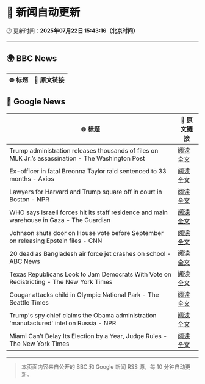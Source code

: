 # 🧠 新闻自动更新

🕒 更新时间：**2025年07月22日 15:43:16（北京时间）**

---

## 🌍 BBC News

| 🌐 标题 | 🔗 原文链接 |
|--------|-------------|

## 📰 Google News

| 🌐 标题 | 🔗 原文链接 |
|--------|-------------|
| Trump administration releases thousands of files on MLK Jr.’s assassination - The Washington Post | [阅读全文](https://news.google.com/rss/articles/CBMikgFBVV95cUxQQ3BESzBqQ0FUS3RLa21OTnVKVUdJM0V2TXFBMjExdUp0OGFWSHVJLW41cTVNR2x0M1V6TmlvcnN3d2F3dUc1WmVwMXBZbzZrZm84aXJOUVRHRWhSWGM0YmdhTVVjR1ZVR2pGZkhvQjVLQVZXdlRZZllNczA4TXFYaFFoZGh3ekt1cEk4cVNicjltdw?oc=5) |
| Ex-officer in fatal Breonna Taylor raid sentenced to 33 months - Axios | [阅读全文](https://news.google.com/rss/articles/CBMijwFBVV95cUxOZjZWX29pTkFkVmh0Nm1JOWxOQkFHWHBBSi1SMmZBbHlVWWJIYXZZaVR6SE9JYkxTME1zdE9aQk5mVWZnRlYwSFNUTEJuRWQ5bUZSVTBhdzZkVXdFMjRZRC0yalBQcDBEN3h5RzJETGw5X1RmMzdVTm1UbjF6LWpFQzlGVW41ZHAzMXg5SThRYw?oc=5) |
| Lawyers for Harvard and Trump square off in court in Boston - NPR | [阅读全文](https://news.google.com/rss/articles/CBMihgFBVV95cUxQcXJSVy1Ld2lXYm9wMWkxYnhKYjNTeG1sWHMxc0lwWnpVODBGdUVVU0pqUlZSeGlCdndhZGFfcWFXYzVHTDhla1BUcGNNcUtJVmJvdlF0TFNfU3Q2cjVCMk5OUmhINWswM2dBcG9uci11bS1JUS1VaktPRVcxcFhQY1F5OUtlZw?oc=5) |
| WHO says Israeli forces hit its staff residence and main warehouse in Gaza - The Guardian | [阅读全文](https://news.google.com/rss/articles/CBMiswFBVV95cUxOTXJ6eE1ib1dyN2pXdms0bFlGb3ZSOGZwM2dnblZyUl80WHA3YTc3V3NfaG1fVzNMaWxwa3VmQkZFMU5WYlkzUm9RbDVUOXpHNTNURC1mUTktVmQtLXJhZExZQWlaenRrdWdIbVJHY0h1dlVSZ0czM1dWRF90SGpXbkVLUWlDR21VdzdyNUFPMFZSRGo2NzlMMTFvMktUZnVkcXBtOS01ZDlaMTJDbm5aME5CMA?oc=5) |
| Johnson shuts door on House vote before September on releasing Epstein files - CNN | [阅读全文](https://news.google.com/rss/articles/CBMiiwFBVV95cUxNZzBYcldWTGVfVzA5azRUQ1pWV0JwMlRCbk1HV1k2a0NpdUJYVUpIaFJqZHJMZ1EtOWJfTXE4c281MTJKRUM2UEN1TEh1aGlZU0Z5M1l4aFZEMEFUYXppakxHRmpCOTJhMEc2YzUtbjZzbU9kZldFTm44MWo3MXRvQUZrUUxmT21tTm9J0gGQAUFVX3lxTE1nRUlPbzV6SEpYZXA5eXB4aUE2RUJkMjZsVW9ob2k0and1dzdnWkhJNlRna1ZQMFN2OERDLUxhTEZTYzhZRlRSRWpQa3ZKNXo3Z3pHM3RyMlM3Rm5mUl9BRXlqWFZwVUpEcGl6RlBFY0RyVUwxQTA2djRVWDBWdkc4bkQyLVo2Z2tsX0gtcDlneg?oc=5) |
| 20 dead as Bangladesh air force jet crashes on school - ABC News | [阅读全文](https://news.google.com/rss/articles/CBMiqgFBVV95cUxQMm9JMHI0c2xhUENTN2RrX3prZzEzMm0xbElyYkdGZFN6V2NXR1BXYjV5YVRfYXJrUVdvRUxXSm5zQ0JTTi1EZUNXeU1QQnd1RVlsckFET2pMakloT0d2dE1JazNZMlE2YzhldnA1NlduTVY0Yzl0eElPeU1KN2dmREpJM2RKMHI1d19NRWtnNG5jcEtlb3ZCeFB5YzItX2RUYm9ZYmsyTm42UdIBrwFBVV95cUxNZ3ZMQWw5V1doR2FmNDJObFFjSjMyWmN6S0NaY00tZHpCcTVBZ3JFeVd0LU5PaHlCSkR3T2dOS0pJZTBGbjVxcm56TmQ4cnlZcWFxSDRBWWdjbzk5WnI0SE5Qa1FMMW5jNG1waHJkTDROTGJVdEdvekhpSy1vdHF6VUNKdmh2Sm9VTFFqZk55ZEdZc3hZQzktamt1OTdaZDV5TFE4LVVSNkVLR1RXSjNV?oc=5) |
| Texas Republicans Look to Jam Democrats With Vote on Redistricting - The New York Times | [阅读全文](https://news.google.com/rss/articles/CBMihAFBVV95cUxPVFVKVzBOUURCeG9NdjgwcEJPUnRBaEd0b0RVSjJlUmRaam9vV3d0d2dxVWpMZjRfaVk5dHNhdDVyYm5fYlJUSDZMTDVZeFRDcnFSMG1hc2Y1NWtNdU9vTm15RjV2MmlUU2h2QTNpZ2M3MG1hcnhhNk5lejRnOGkzSEllZzA?oc=5) |
| Cougar attacks child in Olympic National Park - The Seattle Times | [阅读全文](https://news.google.com/rss/articles/CBMikgFBVV95cUxNOTdVQkpRTEdzMDF2Nm5lZnlnd1pCTExTa1hnMVVaRDRmb0t2c3FhR0FxbnNQTTlMVzlLLVV0bnFKZ0laWTdUcjVzMlFtTk80WFRrc3c5U3NfRGdSX2pPNGhZQ3JTbVA0dExnTThROGttQlEwNEZ3T1RfSTZySUJFZzBLN3ctaTQ3NmlRRHRySXhfZw?oc=5) |
| Trump's spy chief claims the Obama administration 'manufactured' intel on Russia - NPR | [阅读全文](https://news.google.com/rss/articles/CBMihgFBVV95cUxQVkNqRTNiVndqR2pMWC1WaGNyX0xjRWVGWG9qVWRiTmVGVGtvZjQwdWVMMnNPOTYxXzBpZU11LXZ2M1JWUW5VVExHaGFPM0NLblZmMEotc3JkVUlwR0pkX21ZSENCaU0zQ0lsRXBUUFRXZ3cyTzRMUTVvYlU2dHpsTklRcTB1QQ?oc=5) |
| Miami Can’t Delay Its Election by a Year, Judge Rules - The New York Times | [阅读全文](https://news.google.com/rss/articles/CBMihwFBVV95cUxNWkxRQWFINFhtbkg1V2ZCTktRc2RQRTVWWFJqUU5jbnl2Skt5TGZqdTNwcWM3YzNZeC1uT1ByejBCd3hlbkd2NF9CeERTVzlSYURLZTR0MHhkNTdDMkNHQTNYWk1vUGN4WDBsN1J3M2hRd2RPZDVZa09qdGJTUkY3SGRwUllPelU?oc=5) |

---
> 本页面内容来自公开的 BBC 和 Google 新闻 RSS 源，每 10 分钟自动更新。